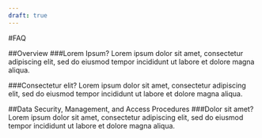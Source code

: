 ```yaml
---
draft: true
---
```


#FAQ

##Overview
###Lorem Ipsum?
Lorem ipsum dolor sit amet, consectetur adipiscing elit, sed do eiusmod tempor incididunt ut labore et dolore magna aliqua.

###Consectetur elit?
Lorem ipsum dolor sit amet, consectetur adipiscing elit, sed do eiusmod tempor incididunt ut labore et dolore magna aliqua.

##Data Security, Management, and Access Procedures
###Dolor sit amet?
Lorem ipsum dolor sit amet, consectetur adipiscing elit, sed do eiusmod tempor incididunt ut labore et dolore magna aliqua.

